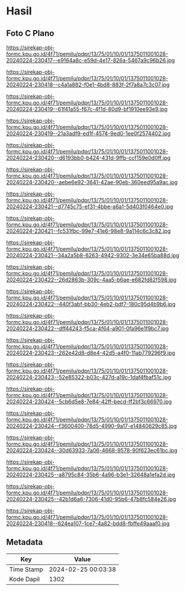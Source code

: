 # Hasil

## Foto C Plano

https://sirekap-obj-formc.kpu.go.id/4f71/pemilu/pdpr/13/75/01/10/01/1375011001028-20240224-230417--e9164a8c-e59d-4e17-826a-5467a9c96b26.jpg

https://sirekap-obj-formc.kpu.go.id/4f71/pemilu/pdpr/13/75/01/10/01/1375011001028-20240224-230418--c4a1a882-f0e1-4bd8-883f-2f7a8a7c3c07.jpg

https://sirekap-obj-formc.kpu.go.id/4f71/pemilu/pdpr/13/75/01/10/01/1375011001028-20240224-230419--61f41a55-f67c-4f1d-80d9-bf1910ee93e9.jpg

https://sirekap-obj-formc.kpu.go.id/4f71/pemilu/pdpr/13/75/01/10/01/1375011001028-20240224-230419--21a3adf9-ed1f-4574-9ed0-1ee0f2574402.jpg

https://sirekap-obj-formc.kpu.go.id/4f71/pemilu/pdpr/13/75/01/10/01/1375011001028-20240224-230420--d6193bb0-b424-431d-9ffb-ccf159e0d0ff.jpg

https://sirekap-obj-formc.kpu.go.id/4f71/pemilu/pdpr/13/75/01/10/01/1375011001028-20240224-230420--aebe6e92-3641-42ae-90eb-360eed95a9ac.jpg

https://sirekap-obj-formc.kpu.go.id/4f71/pemilu/pdpr/13/75/01/10/01/1375011001028-20240224-230421--d7745c75-ef31-4bbe-a6a1-5d403f0464e0.jpg

https://sirekap-obj-formc.kpu.go.id/4f71/pemilu/pdpr/13/75/01/10/01/1375011001028-20240224-230421--fc531fbc-99e7-41e6-98e8-9a114c6c3c82.jpg

https://sirekap-obj-formc.kpu.go.id/4f71/pemilu/pdpr/13/75/01/10/01/1375011001028-20240224-230421--34a2a5b8-6263-4942-9302-3e34e65ba88d.jpg

https://sirekap-obj-formc.kpu.go.id/4f71/pemilu/pdpr/13/75/01/10/01/1375011001028-20240224-230422--26d2863b-309c-4aa5-b6ae-e682fd82f598.jpg

https://sirekap-obj-formc.kpu.go.id/4f71/pemilu/pdpr/13/75/01/10/01/1375011001028-20240224-230422--440f3abf-bb30-4eb2-bdf7-180c95d4b9b6.jpg

https://sirekap-obj-formc.kpu.go.id/4f71/pemilu/pdpr/13/75/01/10/01/1375011001028-20240224-230422--dff44243-f5ca-4f64-a901-0fa96e1f9bc7.jpg

https://sirekap-obj-formc.kpu.go.id/4f71/pemilu/pdpr/13/75/01/10/01/1375011001028-20240224-230423--262e42d8-d8e4-42d5-a4f0-11ab779296f9.jpg

https://sirekap-obj-formc.kpu.go.id/4f71/pemilu/pdpr/13/75/01/10/01/1375011001028-20240224-230423--52e85322-b03c-427d-a19c-1daf4fbaf51c.jpg

https://sirekap-obj-formc.kpu.go.id/4f71/pemilu/pdpr/13/75/01/10/01/1375011001028-20240224-230424--5cb6d5e8-7e84-42ff-becd-ff2bf3c66970.jpg

https://sirekap-obj-formc.kpu.go.id/4f71/pemilu/pdpr/13/75/01/10/01/1375011001028-20240224-230424--f3600400-78d5-4990-9a17-e14840629c85.jpg

https://sirekap-obj-formc.kpu.go.id/4f71/pemilu/pdpr/13/75/01/10/01/1375011001028-20240224-230424--30d63933-7a06-4668-9578-90f623ec61bc.jpg

https://sirekap-obj-formc.kpu.go.id/4f71/pemilu/pdpr/13/75/01/10/01/1375011001028-20240224-230425--a8795c84-35b6-4a96-b3e1-32648a1efa2d.jpg

https://sirekap-obj-formc.kpu.go.id/4f71/pemilu/pdpr/13/75/01/10/01/1375011001028-20240224-230425--42b1d6a6-7306-41d0-95b6-47b8fc584e26.jpg

https://sirekap-obj-formc.kpu.go.id/4f71/pemilu/pdpr/13/75/01/10/01/1375011001028-20240224-230418--624ea107-1ce7-4a82-bdd8-fbffe49aaaf0.jpg


## Metadata

| Key        | Value               |
| ---------- | ------------------- |
| Time Stamp | 2024-02-25 00:03:38 |
| Kode Dapil | 1302                |



